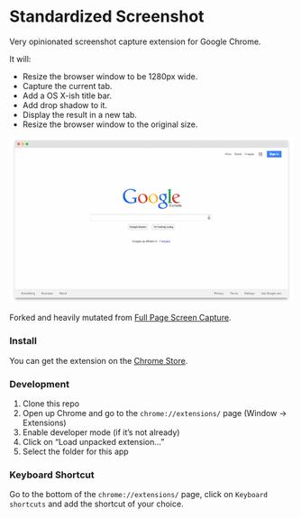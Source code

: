 # Standardized Screenshot

Very opinionated screenshot capture extension for Google Chrome.

It will:

- Resize the browser window to be 1280px wide.
- Capture the current tab.
- Add a OS X-ish title bar.
- Add drop shadow to it.
- Display the result in a new tab.
- Resize the browser window to the original size.

![image](screenshots/example.png)

Forked and heavily mutated from [Full Page Screen Capture](https://github.com/mrcoles/full-page-screen-capture-chrome-extension).

### Install
You can get the extension on the [Chrome Store](https://chrome.google.com/webstore/detail/standardized-screenshot/pabdhaakclnechgfhmnhkcbmjobeoope).

### Development

1. Clone this repo
2. Open up Chrome and go to the `chrome://extensions/` page (Window → Extensions)
3. Enable developer mode (if it’s not already)
4. Click on “Load unpacked extension…”
5. Select the folder for this app

### Keyboard Shortcut

Go to the bottom of the `chrome://extensions/` page, click on `Keyboard shortcuts` and add the shortcut of your choice.
